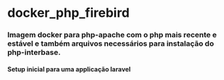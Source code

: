 # docker_php_firebird
<h3>Imagem docker para php-apache com o php mais recente e estável e também arquivos necessários para instalação do php-interbase. </h3>
<h4> Setup inicial para uma applicação laravel </h4>
